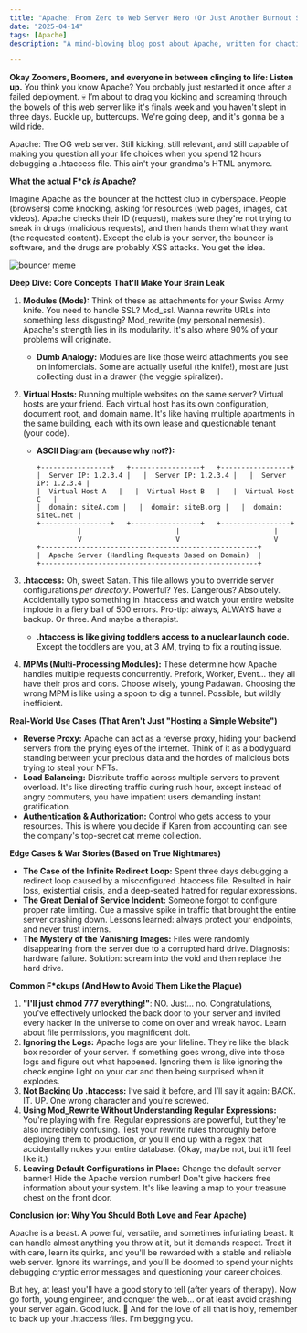 ```yaml
---
title: "Apache: From Zero to Web Server Hero (Or Just Another Burnout Statistic)"
date: "2025-04-14"
tags: [Apache]
description: "A mind-blowing blog post about Apache, written for chaotic Gen Z engineers. Prepare for existential dread mixed with useful technical info."

---
```


**Okay Zoomers, Boomers, and everyone in between clinging to life: Listen up.** You think you know Apache? You probably just restarted it once after a failed deployment. 💀 I’m about to drag you kicking and screaming through the bowels of this web server like it's finals week and you haven't slept in three days. Buckle up, buttercups. We're going deep, and it's gonna be a wild ride.

Apache: The OG web server. Still kicking, still relevant, and still capable of making you question all your life choices when you spend 12 hours debugging a .htaccess file. This ain't your grandma's HTML anymore.

**What the actual F\*ck *is* Apache?**

Imagine Apache as the bouncer at the hottest club in cyberspace. People (browsers) come knocking, asking for resources (web pages, images, cat videos). Apache checks their ID (request), makes sure they're not trying to sneak in drugs (malicious requests), and then hands them what they want (the requested content). Except the club is your server, the bouncer is software, and the drugs are probably XSS attacks. You get the idea.

![bouncer meme](https://i.imgflip.com/4y761r.jpg)

**Deep Dive: Core Concepts That'll Make Your Brain Leak**

1.  **Modules (Mods):** Think of these as attachments for your Swiss Army knife. You need to handle SSL? Mod\_ssl. Wanna rewrite URLs into something less disgusting? Mod\_rewrite (my personal nemesis). Apache's strength lies in its modularity. It's also where 90% of your problems will originate.

    *   **Dumb Analogy:** Modules are like those weird attachments you see on infomercials. Some are actually useful (the knife!), most are just collecting dust in a drawer (the veggie spiralizer).

2.  **Virtual Hosts:** Running multiple websites on the same server? Virtual hosts are your friend. Each virtual host has its own configuration, document root, and domain name. It's like having multiple apartments in the same building, each with its own lease and questionable tenant (your code).

    *   **ASCII Diagram (because why not?):**

        ```
        +-----------------+   +-----------------+   +-----------------+
        |  Server IP: 1.2.3.4 |   |  Server IP: 1.2.3.4 |   |  Server IP: 1.2.3.4 |
        |  Virtual Host A   |   |  Virtual Host B   |   |  Virtual Host C   |
        |  domain: siteA.com |   |  domain: siteB.org |   |  domain: siteC.net |
        +-----------------+   +-----------------+   +-----------------+
                  |                       |                       |
                  V                       V                       V
        +-----------------------------------------------------+
        |  Apache Server (Handling Requests Based on Domain)  |
        +-----------------------------------------------------+
        ```

3.  **.htaccess:** Oh, sweet Satan. This file allows you to override server configurations *per directory*. Powerful? Yes. Dangerous? Absolutely. Accidentally typo something in .htaccess and watch your entire website implode in a fiery ball of 500 errors. Pro-tip: always, ALWAYS have a backup. Or three. And maybe a therapist.

    *   **.htaccess is like giving toddlers access to a nuclear launch code.** Except the toddlers are you, at 3 AM, trying to fix a routing issue.

4.  **MPMs (Multi-Processing Modules):** These determine how Apache handles multiple requests concurrently.  Prefork, Worker, Event... they all have their pros and cons. Choose wisely, young Padawan.  Choosing the wrong MPM is like using a spoon to dig a tunnel.  Possible, but wildly inefficient.

**Real-World Use Cases (That Aren't Just "Hosting a Simple Website")**

*   **Reverse Proxy:** Apache can act as a reverse proxy, hiding your backend servers from the prying eyes of the internet. Think of it as a bodyguard standing between your precious data and the hordes of malicious bots trying to steal your NFTs.
*   **Load Balancing:** Distribute traffic across multiple servers to prevent overload. It's like directing traffic during rush hour, except instead of angry commuters, you have impatient users demanding instant gratification.
*   **Authentication & Authorization:** Control who gets access to your resources.  This is where you decide if Karen from accounting can see the company's top-secret cat meme collection.

**Edge Cases & War Stories (Based on True Nightmares)**

*   **The Case of the Infinite Redirect Loop:**  Spent three days debugging a redirect loop caused by a misconfigured .htaccess file. Resulted in hair loss, existential crisis, and a deep-seated hatred for regular expressions.
*   **The Great Denial of Service Incident:**  Someone forgot to configure proper rate limiting.  Cue a massive spike in traffic that brought the entire server crashing down.  Lessons learned: always protect your endpoints, and never trust interns.
*   **The Mystery of the Vanishing Images:**  Files were randomly disappearing from the server due to a corrupted hard drive. Diagnosis: hardware failure. Solution: scream into the void and then replace the hard drive.

**Common F\*ckups (And How to Avoid Them Like the Plague)**

1.  **"I'll just chmod 777 everything!"**: NO. Just... no. Congratulations, you've effectively unlocked the back door to your server and invited every hacker in the universe to come on over and wreak havoc. Learn about file permissions, you magnificent dolt.
2.  **Ignoring the Logs:** Apache logs are your lifeline. They're like the black box recorder of your server. If something goes wrong, dive into those logs and figure out what happened. Ignoring them is like ignoring the check engine light on your car and then being surprised when it explodes.
3.  **Not Backing Up .htaccess:** I’ve said it before, and I’ll say it again: BACK. IT. UP.  One wrong character and you're screwed.
4.  **Using Mod\_Rewrite Without Understanding Regular Expressions:** You're playing with fire.  Regular expressions are powerful, but they're also incredibly confusing.  Test your rewrite rules thoroughly before deploying them to production, or you'll end up with a regex that accidentally nukes your entire database.  (Okay, maybe not, but it'll feel like it.)
5.  **Leaving Default Configurations in Place:** Change the default server banner! Hide the Apache version number!  Don't give hackers free information about your system. It's like leaving a map to your treasure chest on the front door.

**Conclusion (or: Why You Should Both Love and Fear Apache)**

Apache is a beast. A powerful, versatile, and sometimes infuriating beast. It can handle almost anything you throw at it, but it demands respect. Treat it with care, learn its quirks, and you'll be rewarded with a stable and reliable web server. Ignore its warnings, and you'll be doomed to spend your nights debugging cryptic error messages and questioning your career choices.

But hey, at least you'll have a good story to tell (after years of therapy). Now go forth, young engineer, and conquer the web... or at least avoid crashing your server again. Good luck. 🙏 And for the love of all that is holy, remember to back up your .htaccess files. I'm begging you.

